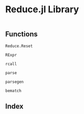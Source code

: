 # Reduce.jl Library

```@contents
```

## Functions

```@docs
Reduce.Reset
```

```@docs
RExpr
```

```@docs
rcall
```

```@docs
parse
```

```@docs
parsegen
```

```@docs
bematch
```

## Index

```@index
```
